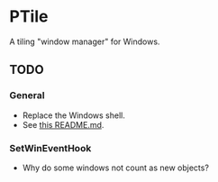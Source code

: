 # PTile

A tiling "window manager" for Windows.

## TODO

### General

* Replace the Windows shell.
* See [this README.md](https://github.com/R030t1/Tile/blob/master/README.md).

### SetWinEventHook

* Why do some windows not count as new objects?
